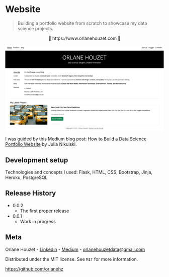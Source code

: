 # Website
> Building a portfolio website from scratch to showcase my data science projects. 

<p align="center">🔗 https://www.orlanehouzet.com 🔗</p>

![](static/img/website.png)

I was guided by this Medium blog post: 
[How to Build a Data Science Portfolio Website](https://towardsdatascience.com/how-to-build-a-data-science-portfolio-website-335b0f253822) by Julia Nikulski.

## Development setup

Technologies and concepts I used:
Flask, HTML, CSS, Bootstrap, Jinja, Heroku, PostgreSQL

## Release History

* 0.0.2
    * The first proper release
* 0.0.1
    * Work in progress

## Meta

Orlane Houzet - [Linkedin](https://www.linkedin.com/in/orlane-houzet/) - [Medium](https://medium.com/@orlane.houzet) - orlanehouzetdata@gmail.com

Distributed under the MIT license. See ``MIT`` for more information.

https://github.com/orlanehz
